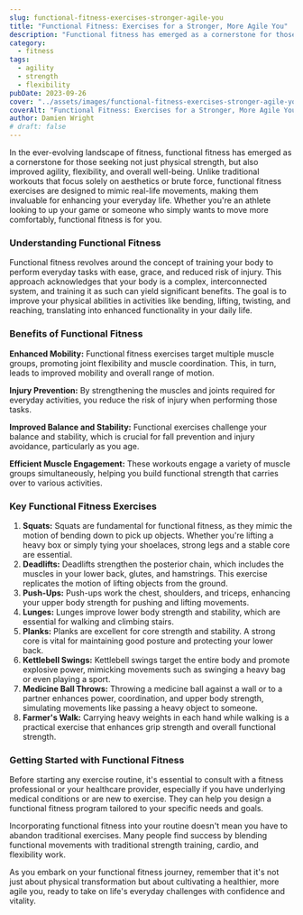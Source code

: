 ```yaml
---
slug: functional-fitness-exercises-stronger-agile-you
title: "Functional Fitness: Exercises for a Stronger, More Agile You"
description: "Functional fitness has emerged as a cornerstone for those seeking not just physical strength, but also improved agility, flexibility, and overall well-being."
category:
  - fitness
tags:
  - agility
  - strength
  - flexibility
pubDate: 2023-09-26
cover: "../assets/images/functional-fitness-exercises-stronger-agile-you.webp"
coverAlt: "Functional Fitness: Exercises for a Stronger, More Agile You"
author: Damien Wright
# draft: false
---
```


In the ever-evolving landscape of fitness, functional fitness has emerged as a cornerstone for those seeking not just physical strength, but also improved agility, flexibility, and overall well-being. Unlike traditional workouts that focus solely on aesthetics or brute force, functional fitness exercises are designed to mimic real-life movements, making them invaluable for enhancing your everyday life. Whether you're an athlete looking to up your game or someone who simply wants to move more comfortably, functional fitness is for you.

### Understanding Functional Fitness

Functional fitness revolves around the concept of training your body to perform everyday tasks with ease, grace, and reduced risk of injury. This approach acknowledges that your body is a complex, interconnected system, and training it as such can yield significant benefits. The goal is to improve your physical abilities in activities like bending, lifting, twisting, and reaching, translating into enhanced functionality in your daily life.

### Benefits of Functional Fitness

**Enhanced Mobility:** Functional fitness exercises target multiple muscle groups, promoting joint flexibility and muscle coordination. This, in turn, leads to improved mobility and overall range of motion.

**Injury Prevention:** By strengthening the muscles and joints required for everyday activities, you reduce the risk of injury when performing those tasks.

**Improved Balance and Stability:** Functional exercises challenge your balance and stability, which is crucial for fall prevention and injury avoidance, particularly as you age.

**Efficient Muscle Engagement:** These workouts engage a variety of muscle groups simultaneously, helping you build functional strength that carries over to various activities.

### Key Functional Fitness Exercises

1. **Squats:** Squats are fundamental for functional fitness, as they mimic the motion of bending down to pick up objects. Whether you're lifting a heavy box or simply tying your shoelaces, strong legs and a stable core are essential.
2. **Deadlifts:** Deadlifts strengthen the posterior chain, which includes the muscles in your lower back, glutes, and hamstrings. This exercise replicates the motion of lifting objects from the ground.
3. **Push-Ups:** Push-ups work the chest, shoulders, and triceps, enhancing your upper body strength for pushing and lifting movements.
4. **Lunges:** Lunges improve lower body strength and stability, which are essential for walking and climbing stairs.
5. **Planks:** Planks are excellent for core strength and stability. A strong core is vital for maintaining good posture and protecting your lower back.
6. **Kettlebell Swings:** Kettlebell swings target the entire body and promote explosive power, mimicking movements such as swinging a heavy bag or even playing a sport.
7. **Medicine Ball Throws:** Throwing a medicine ball against a wall or to a partner enhances power, coordination, and upper body strength, simulating movements like passing a heavy object to someone.
8. **Farmer's Walk:** Carrying heavy weights in each hand while walking is a practical exercise that enhances grip strength and overall functional strength.

### Getting Started with Functional Fitness

Before starting any exercise routine, it's essential to consult with a fitness professional or your healthcare provider, especially if you have underlying medical conditions or are new to exercise. They can help you design a functional fitness program tailored to your specific needs and goals.

Incorporating functional fitness into your routine doesn't mean you have to abandon traditional exercises. Many people find success by blending functional movements with traditional strength training, cardio, and flexibility work.

As you embark on your functional fitness journey, remember that it's not just about physical transformation but about cultivating a healthier, more agile you, ready to take on life's everyday challenges with confidence and vitality.
